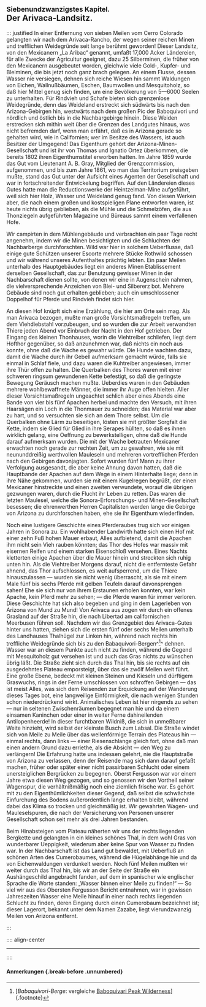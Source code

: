 ## <small>Siebenundzwanzigstes Kapitel.</small><br />Der Arivaca-Landsitz.

::: justified
In einer Entfernung von sieben Meilen vom Cerro Colorado gelangten wir nach dem
Arivaca-Rancho, der wegen seiner reichen Minen und trefflichen Weidegründe seit
lange berühmt geworden! Dieser Landsitz, von den Mexicanern „La Aribac“ genannt,
umfaßt 17,000 Acker Ländereien, für alle Zwecke der Agricultur geeignet, dazu 25
Silberminen, die früher von den Mexicanern ausgebeutet worden, gleichwie viele
Gold-, Kupfer- und Bleiminen, die bis jetzt noch ganz brach gelegen. An einem
Flusse, dessen Wasser nie versiegen, dehnen sich reiche Wiesen hin sammt
Waldungen von Eichen, Wallnußbäumen, Eschen, Baumwollen und Mesquitoholz, so daß
hier Mittel genug sich finden, um eine Bevölkerung von 5—6000 Seelen zu
unterhalten. Für Rindvieh und Schafe bieten sich grenzenlose Weidegründe, denn
das Weideland erstreckt sich südwärts bis nach den Arizona-Gebirgen hin,
westwärts nach dem großen Pic der Baboquivori und nördlich und östlich bis in
die Nachbargebirge hinein. Diese Weiden erstrecken sich mithin weit über die
Grenzen des Landgutes hinaus, was nicht befremden darf, wenn man erfährt, daß es
in Arizona gerade so gehalten wird, wie in Californien; wer im Besitze des
Wassers, ist auch Besitzer der Umgegend! Das Eigenthum gehört der
Arizona-Minen-Gesellschaft und ist ihr von Thomas und Ignatio Ortez überkommen,
die bereits 1802 ihren Eigenthumstitel erworben hatten. Im Jahre 1859 wurde das
Gut vom Lieutenant A. B. Gray, Mitglied der Grenzcommission, aufgenommen, und
bis zum Jahre 1861, wo man das Territorium preisgeben mußte, stand das Gut unter
der Aufsicht eines Agenten der Gesellschaft und war in fortschreitender
Entwickelung begriffen. Auf den Ländereien dieses Gutes hatte man die
Reductionswerke der Heintzelman-Mine aufgeführt, weil sich hier Holz, Wasser und
Weideland genug fand. Von diesen Werken aber, die nach einem großen und
kostspieligen Plane entworfen waren, ist heute nichts übrig geblieben, als die
Mühle und die Schmelzöfen, die aus Thonziegeln aufgeführten Magazine und Büreaus
sammt einem verfallenen Hofe.

Wir campirten in dem Mühlengebäude und verbrachten ein paar Tage recht angenehm,
indem wir die Minen besichtigten und die Schluchten der Nachbarberge
durchforschten. Wild war hier in solchem Ueberflusse, daß einige gute Schützen
unserer Escorte mehrere Stücke Rothwild schossen und wir während unseres
Aufenthaltes prächtig lebten. Ein paar Meilen unterhalb des Hauptgebäudes liegt
ein anderes Minen Etablissement derselben Gesellschaft, das zur Benutzung
gewisser Minen in der Nachbarschaft dienen sollte, von denen wir eine in
Augenschein nahmen, die vielversprechende Anzeichen von Blei- und Silbererz bot.
Mehrere Gebäude sind noch gut erhalten geblieben; auch ein umschlossener
Doppelhof für Pferde und Rindvieh findet sich hier.

An diesen Hof knüpft sich eine Erzählung, die hier am Orte sein mag. Als man
Arivaca bezogen, mußte man große Vorsichtsmaßregeln treffen, um dem
Viehdiebstahl vorzubeugen, und so wurden die zur Arbeit verwandten Thiere jeden
Abend vor Einbruch der Nacht in den Hof getrieben. Der Eingang des kleinen
Thonhauses, worin die Viehtreiber schliefen, liegt dem Hofthor gegenüber, so daß
anzunehmen war, daß nichts ein noch aus konnte, ohne daß die Wache es gewahr
würde. Die Hunde wachten dazu, damit die Wache durch ihr Gebell aufmerksam
gemacht würde, falls sie einmal in Schlaf fiele, und dazu waren die Kuhtreiber
angewiesen, immer ihre Thür offen zu halten. Die Querbalken des Thores waren mit
einer schweren ringsum gewundenen Kette befestigt, so daß die geringste Bewegung
Geräusch machen mußte. Ueberdies waren in den Gebäuden mehrere wohlbewaffnete
Männer, die immer ihr Auge offen hielten. Aller dieser Vorsichtsmaßregeln
ungeachtet schlich aber eines Abends eine Bande von vier bis fünf Apachen herbei
und machte den Versuch, mit ihren Haarsägen ein Loch in die Thonmauer zu
schneiden; das Material war aber zu hart, und so versuchten sie sich an dem
Thore selbst. Um die Querbalken ohne Lärm zu beseitigen, lösten sie mit größter
Sorgfalt die Kette, indem sie Glied für Glied in ihre Serapes hüllten, so daß es
ihnen wirklich gelang, eine Oeffnung zu bewerkstelligen, ohne daß die Hunde
darauf aufmerksam wurden. Die mit der Wache betrauten Mexicaner erwachten noch
gerade zur rechten Zeit, um zu gewahren, wie sie mit neununddreißig werthvollen
Mauleseln und mehreren vortrefflichen Pferden nach den Gebirgen davonjagten.
Sofort wurden fünf Mann zu ihrer Verfolgung ausgesandt, die aber keine Ahnung
davon hatten, daß die Hauptbande der Apachen auf dem Wege in einem Hinterhalte
liege; denn in ihre Nähe gekommen, wurden sie mit einem Kugelregen begrüßt, der
einen Mexicaner hinstreckte und einen zweiten verwundete, worauf die übrigen
gezwungen waren, durch die Flucht ihr Leben zu retten. Das waren die letzten
Maulesel, welche die Sonora-Erforschungs- und Minen-Gesellschaft besessen; die
ehrenwerthen Herren Capitalisten werden lange die Gebirge von Arizona zu
durchforschen haben, ehe sie ihr Eigenthum wiederfinden.

Noch eine lustigere Geschichte eines Pferderaubes trug sich vor einigen Jahren
in Sonora zu. Ein wohlhabender Landwirth hatte sich einen Hof mit einer zehn Fuß
hohen Mauer erbaut, Alles aufbietend, damit die Apachen ihm nicht sein Vieh
rauben könnten; das Thor des Hofes war massiv mit eisernen Reifen und einem
starken Eisenschloß versehen. Eines Nachts kletterten einige Apachen über die
Mauer hinein und streckten sich ruhig unten hin. Als die Viehtreiber Morgens
darauf, nicht die entfernteste Gefahr ahnend, das Thor aufschlossen, es weit
aufsperrend, um die Thiere hinauszulassen — wurden sie nicht wenig überrascht,
als sie mit einem Male fünf bis sechs Pferde mit gelben Teufeln darauf
davonsprengen sahen! Ehe sie sich nur von ihrem Erstaunen erholen konnten, war
kein Apache, kein Pferd mehr zu sehen; — die Pferde waren für immer verloren.
Diese Geschichte hat sich also begeben und ging in dem Lagerleben von Arizona
von Mund zu Mund! Von Arivaca aus zogen wir durch ein offenes Grasland auf der
Straße hin, die nach Libertad am californischen Meerbusen führen soll. Nachdem
wir das Grenzgebiet des Arivaca-Gutes hinter uns hatten, ziehen sich die ersten
fünf oder sechs Meilen unterhalb des Landhauses Thalhügel zur Linken hin,
während nach rechts hin treffliche Weidegründe sich bis zu den
Babaquivori-Bergen^[^2700]^ dehnen. Wasser war an diesem Punkte auch nicht zu finden,
während die Gegend mit Mesquitoholz gut versehen ist und auch das Gras nichts zu
wünschen übrig läßt. Die Straße zieht sich durch das Thal hin, bis sie rechts
auf ein ausgedehntes Plateau emporsteigt, über das sie zwölf Meilen weit führt.
Eine große Ebene, bedeckt mit kleinen Steinen und Kieseln und dürftigem
Graswuchs, rings in der Ferne umschlossen von schroffen Gebirgen — das ist meist
Alles, was sich dem Reisenden zur Erquickung auf der Wanderung dieses Tages bot,
eine langweilige Einförmigkeit, die nach wenigen Stunden schon niederdrückend
wirkt. Animalisches Leben ist hier nirgends zu sehen — nur in seltenen
Zwischenräumen begegnet man hie und da einem einsamen Kaninchen oder einer in
weiter Ferne dahineilenden Antilopenheerde! In dieser furchtbaren Wildniß, die
sich in unmeßbarer Weite hinzieht, wird selbst der kleinste Busch zum Labsal.
Die Straße windet sich von Meile zu Meile über das wellenförmige Terrain des
Plateaus hin — einmal rechts, dann links — einer Riesenschlange gleich fort,
ohne daß man einen andern Grund dazu erriethe, als die Absicht — den Weg zu
verlängern! Die Erfahrung hatte uns indessen gelehrt, nie die Hauptstraße von
Arizona zu verlassen, denn der Reisende mag sich dann darauf gefaßt machen,
früher oder später einer nicht passirbaren Schlucht oder einem unersteiglichen
Bergrücken zu begegnen. Oberst Fergusson war vor einem Jahre etwa diesen Weg
gezogen, und so genossen wir den Vortheil seiner Wagenspur, die verhältnißmäßig
noch eine ziemlich frische war. Es gehört mit zu den Eigenthümlichkeiten dieser
Gegend, daß selbst die schwächste Einfurchung des Bodens außerordentlich lange
erhalten bleibt, während dabei das Klima so trocken und gleichmäßig ist. Wir
gewahrten Wagen- und Mauleselspuren, die nach der Versicherung von Personen
unserer Gesellschaft schon seit mehr als drei Jahren bestanden.

Beim Hinabsteigen vom Plateau näherten wir uns der rechts liegenden Bergkette
und gelangten in ein kleines schönes Thal, in dem wohl Gras von wunderbarer
Ueppigkeit, wiederum aber keine Spur von Wasser zu finden war. In der
Nachbarschaft ist das Land gut bewaldet, mit Ueberfluß an schönen Arten des
Cumerobaumes, während die Hügelabhänge hie und da von Eichenwaldungen verdunkelt
werden. Noch fünf Meilen mußten wir weiter durch das Thal hin, bis wir an der
Seite der Straße ein Aushängeschild angebracht fanden, auf dem in spanischer wie
englischer Sprache die Worte standen: „Wasser binnen einer Meile zu finden!“ —
So viel wir aus des Obersten Fergusson Bericht entnahmen, war in gewissen
Jahreszeiten Wasser eine Meile hinauf in einer nach rechts liegenden Schlucht zu
finden, deren Eingang durch einen Cumerobaum bezeichnet ist; dieser Lagerort,
bekannt unter dem Namen Zazabe, liegt vierundzwanzig Meilen von Arizona
entfernt.

:::

:::: align-center
****
::::

#### **Anmerkungen** {.break-before .unnumbered}

[^2700]: [*Babaquivori-Berge*: vergleiche [Baboquivari Peak Wilderness](https://en.wikipedia.org/wiki/Baboquivari_Peak_Wilderness)]{.footnote}

